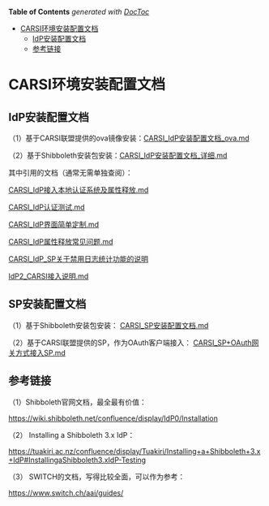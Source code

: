 <!-- START doctoc generated TOC please keep comment here to allow auto update -->
<!-- DON'T EDIT THIS SECTION, INSTEAD RE-RUN doctoc TO UPDATE -->
**Table of Contents**  *generated with [DocToc](https://github.com/thlorenz/doctoc)*

- [CARSI环境安装配置文档](#carsi%E7%8E%AF%E5%A2%83%E5%AE%89%E8%A3%85%E9%85%8D%E7%BD%AE%E6%96%87%E6%A1%A3)
  - [IdP安装配置文档](#idp%E5%AE%89%E8%A3%85%E9%85%8D%E7%BD%AE%E6%96%87%E6%A1%A3)
  - [参考链接](#%E5%8F%82%E8%80%83%E9%93%BE%E6%8E%A5)

<!-- END doctoc generated TOC please keep comment here to allow auto update -->

# CARSI环境安装配置文档

## IdP安装配置文档

（1）基于CARSI联盟提供的ova镜像安装：[CARSI_IdP安装配置文档_ova.md](CARSI_IdP安装配置文档_ova.md)

（2）基于Shibboleth安装包安装：[CARSI_IdP安装配置文档_详细.md](CARSI_IdP安装配置文档_详细.md)


其中引用的文档（通常无需单独查阅）：

[CARSI_IdP接入本地认证系统及属性释放.md](CARSI_IdP接入本地认证系统及属性释放.md)

[CARSI_IdP认证测试.md](CARSI_IdP认证测试.md)

[CARSI_IdP界面简单定制.md](CARSI_IdP界面简单定制.md)

[CARSI_IdP属性释放常见问题.md](CARSI_IdP属性释放常见问题.md)

[CARSI_IdP_SP关于禁用日志统计功能的说明](https://github.com/carsi-cernet/doc/blob/master/CARSI_IdP_SP关于禁用日志统计功能的说明.md)

[IdP2_CARSI接入说明.md](IdP2_CARSI接入说明.md)



## SP安装配置文档

（1）基于Shibboleth安装包安装： [CARSI_SP安装配置文档.md](https://github.com/carsi-cernet/doc/blob/master/CARSI_SP安装配置文档.md)

（2）基于CARSI联盟提供的SP，作为OAuth客户端接入： [CARSI_SP+OAuth网关方式接入SP.md](https://github.com/carsi-cernet/doc/blob/master/CARSI_SP%2BOAuth网关方式接入SP.md)



## 参考链接

（1）Shibboleth官网文档，最全最有价值：

https://wiki.shibboleth.net/confluence/display/IdP0/Installation

（2） Installing a Shibboleth 3.x IdP：

https://tuakiri.ac.nz/confluence/display/Tuakiri/Installing+a+Shibboleth+3.x+IdP#InstallingaShibboleth3.xIdP-Testing

（3） SWITCH的文档，写得比较全面，可以作为参考：

https://www.switch.ch/aai/guides/